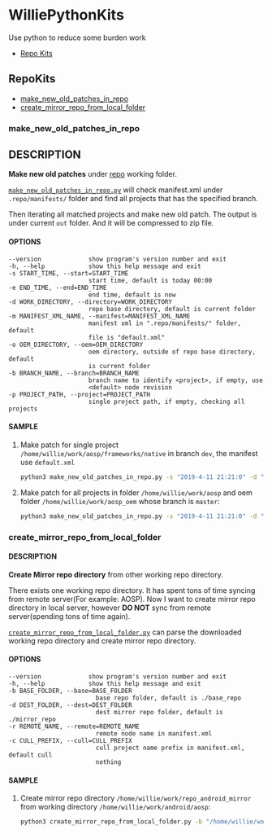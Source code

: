 # WilliePythonKits
Use python to reduce some burden work

- [Repo Kits](#repokits)

## RepoKits

- [make_new_old_patches_in_repo](#make_new_old_patches_in_repo)
- [create_mirror_repo_from_local_folder](#create_mirror_repo_from_local_folder)

### make_new_old_patches_in_repo

## DESCRIPTION

**Make new old patches** under [repo](https://source.android.com/source/using-repo.html) working folder.

[`make_new_old_patches_in_repo.py`](https://github.com/WillieXie/WilliePythonKits/blob/master/repo_kits/make_new_old_patches_in_repo.py) will check manifest.xml under ``.repo/manifests/`` folder and find all projects that has the specified branch.

Then iterating all matched projects and make new old patch. The output is under current ``out`` folder. And it will be compressed to zip file.

#### OPTIONS

    --version             show program's version number and exit
    -h, --help            show this help message and exit
    -s START_TIME, --start=START_TIME
                          start time, default is today 00:00
    -e END_TIME, --end=END_TIME
                          end time, default is now
    -d WORK_DIRECTORY, --directory=WORK_DIRECTORY
                          repo base directory, default is current folder
    -m MANIFEST_XML_NAME, --manifest=MANIFEST_XML_NAME
                          manifest xml in ".repo/manifests/" folder, default
                          file is "default.xml"
    -o OEM_DIRECTORY, --oem=OEM_DIRECTORY
                          oem directory, outside of repo base directory, default
                          is current folder
    -b BRANCH_NAME, --branch=BRANCH_NAME
                          branch name to identify <project>, if empty, use
                          <default> node revision
    -p PROJECT_PATH, --project=PROJECT_PATH
                          single project path, if empty, checking all projects

#### SAMPLE

1. Make patch for single project `/home/willie/work/aosp/frameworks/native` in branch `dev`, the manifest use `default.xml`

   ``` bash
   python3 make_new_old_patches_in_repo.py -s "2019-4-11 21:21:0" -d "/home/willie/work/aosp" -m "default.xml" -b "dev" -p "frameworks/native"
   ```

2. Make patch for all projects in folder `/home/willie/work/aosp` and oem folder `/home/willie/work/aosp_oem` whose branch is `master`:

   ``` bash
   python3 make_new_old_patches_in_repo.py -s "2019-4-11 21:21:0" -d "/home/willie/work/aosp" -o "/home/willie/work/aosp_oem" -b "master"
   ```

### create_mirror_repo_from_local_folder

#### DESCRIPTION

**Create Mirror repo directory** from other working repo directory.

There exists one working repo directory. It has spent tons of time syncing from remote server(For example: AOSP).
Now I want to create mirror repo directory in local server, however **DO NOT** sync from remote server(spending tons of time again).

[`create_mirror_repo_from_local_folder.py`](https://github.com/WillieXie/WilliePythonKits/blob/master/repo_kits/create_mirror_repo_from_local_folder.py) can parse the downloaded working repo directory and create mirror repo directory.

#### OPTIONS

    --version             show program's version number and exit
    -h, --help            show this help message and exit
    -b BASE_FOLDER, --base=BASE_FOLDER
                            base repo folder, default is ./base_repo
    -d DEST_FOLDER, --dest=DEST_FOLDER
                            dest mirror repo folder, default is ./mirror_repo
    -r REMOTE_NAME, --remote=REMOTE_NAME
                            remote node name in manifest.xml
    -c CULL_PREFIX, --cull=CULL_PREFIX
                            cull project name prefix in manifest.xml, default cull
                            nothing


#### SAMPLE

1. Create mirror repo directory `/home/willie/work/repo_android_mirror` from working directory `/home/willie/work/android/aosp`:

   ``` bash
   python3 create_mirror_repo_from_local_folder.py -b "/home/willie/work/android/aosp" -d "/home/willie/work/repo_android_mirror"
   ```
